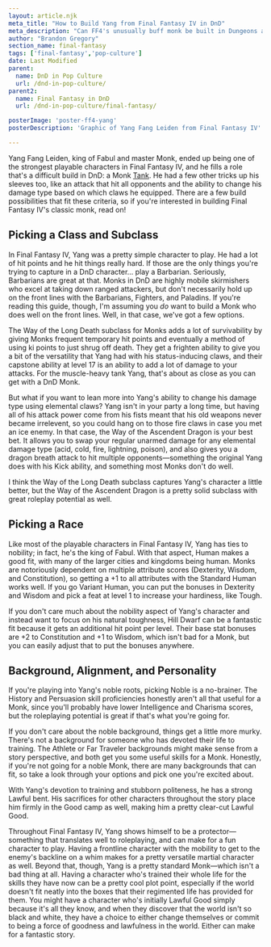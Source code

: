 ```yaml
---
layout: article.njk
meta_title: "How to Build Yang from Final Fantasy IV in DnD"
meta_description: "Can FF4's unusually buff monk be built in Dungeons and Dragons? Well, you can get pretty close! Here's an odd monk build with high survivability."
author: "Brandon Gregory"
section_name: final-fantasy
tags: ['final-fantasy','pop-culture']
date: Last Modified
parent:
  name: DnD in Pop Culture
  url: /dnd-in-pop-culture/
parent2:
  name: Final Fantasy in DnD
  url: /dnd-in-pop-culture/final-fantasy/

posterImage: 'poster-ff4-yang'
posterDescription: 'Graphic of Yang Fang Leiden from Final Fantasy IV'

---
```


Yang Fang Leiden, king of Fabul and master Monk, ended up being one of the strongest playable characters in Final Fantasy IV, and he fills a role that's a difficult build in DnD: a Monk [Tank](/5e-build-guides/tank-builds/). He had a few other tricks up his sleeves too, like an attack that hit all opponents and the ability to change his damage type based on which claws he equipped. There are a few build possibilities that fit these criteria, so if you're interested in building Final Fantasy IV's classic monk, read on!

## Picking a Class and Subclass

In Final Fantasy IV, Yang was a pretty simple character to play. He had a lot of hit points and he hit things really hard. If those are the only things you're trying to capture in a DnD character... play a Barbarian. Seriously, Barbarians are great at that. Monks in DnD are highly mobile skirmishers who excel at taking down ranged attackers, but don't necessarily hold up on the front lines with the Barbarians, Fighters, and Paladins. If you're reading this guide, though, I'm assuming you _do_ want to build a Monk who does well on the front lines. Well, in that case, we've got a few options.

The Way of the Long Death subclass for Monks adds a lot of survivability by giving Monks frequent temporary hit points and eventually a method of using ki points to just shrug off death. They get a frighten ability to give you a bit of the versatility that Yang had with his status-inducing claws, and their capstone ability at level 17 is an ability to add a lot of damage to your attacks. For the muscle-heavy tank Yang, that's about as close as you can get with a DnD Monk.

But what if you want to lean more into Yang's ability to change his damage type using elemental claws? Yang isn't in your party a long time, but having all of his attack power come from his fists meant that his old weapons never became irrelevent, so you could hang on to those fire claws in case you met an ice enemy. In that case, the Way of the Ascendent Dragon is your best bet. It allows you to swap your regular unarmed damage for any elemental damage type (acid, cold, fire, lightning, poison), and also gives you a dragon breath attack to hit multiple opponents—something the original Yang does with his Kick ability, and something most Monks don't do well.

I think the Way of the Long Death subclass captures Yang's character a little better, but the Way of the Ascendent Dragon is a pretty solid subclass with great roleplay potential as well.

## Picking a Race

Like most of the playable characters in Final Fantasy IV, Yang has ties to nobility; in fact, he's the king of Fabul. With that aspect, Human makes a good fit, with many of the larger cities and kingdoms being human. Monks are notoriously dependent on multiple attribute scores (Dexterity, Wisdom, and Constitution), so getting a +1 to all attributes with the Standard Human works well. If you go Variant Human, you can put the bonuses in Dexterity and Wisdom and pick a feat at level 1 to increase your hardiness, like Tough.

If you don't care much about the nobility aspect of Yang's character and instead want to focus on his natural toughness, Hill Dwarf can be a fantastic fit because it gets an additional hit point per level. Their base stat bonuses are +2 to Constitution and +1 to Wisdom, which isn't bad for a Monk, but you can easily adjust that to put the bonuses anywhere.

## Background, Alignment, and Personality

If you're playing into Yang's noble roots, picking Noble is a no-brainer. The History and Persuasion skill proficiencies honestly aren't all that useful for a Monk, since you'll probably have lower Intelligence and Charisma scores, but the roleplaying potential is great if that's what you're going for.

If you don't care about the noble background, things get a little more murky. There's not a background for someone who has devoted their life to training. The Athlete or Far Traveler backgrounds might make sense from a story perspective, and both get you some useful skills for a Monk. Honestly, if you're not going for a noble Monk, there are many backgrounds that can fit, so take a look through your options and pick one you're excited about.

With Yang's devotion to training and stubborn politeness, he has a strong Lawful bent. His sacrifices for other characters throughout the story place him firmly in the Good camp as well, making him a pretty clear-cut Lawful Good.

Throughout Final Fantasy IV, Yang shows himself to be a protector—something that translates well to roleplaying, and can make for a fun character to play. Having a frontline character with the mobility to get to the enemy's backline on a whim makes for a pretty versatile martial character as well. Beyond that, though, Yang is a pretty standard Monk—which isn't a bad thing at all. Having a character who's trained their whole life for the skills they have now can be a pretty cool plot point, especially if the world doesn't fit neatly into the boxes that their regimented life has provided for them. You might have a character who's initially Lawful Good simply because it's all they know, and when they discover that the world isn't so black and white, they have a choice to either change themselves or commit to being a force of goodness and lawfulness in the world. Either can make for a fantastic story.